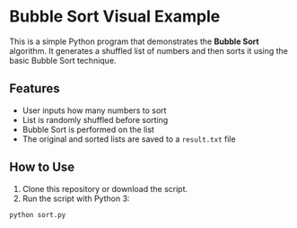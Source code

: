 # Bubble Sort Visual Example

This is a simple Python program that demonstrates the **Bubble Sort** algorithm. It generates a shuffled list of numbers and then sorts it using the basic Bubble Sort technique.

## Features

- User inputs how many numbers to sort
- List is randomly shuffled before sorting
- Bubble Sort is performed on the list
- The original and sorted lists are saved to a `result.txt` file

## How to Use

1. Clone this repository or download the script.
2. Run the script with Python 3:

```bash
python sort.py
